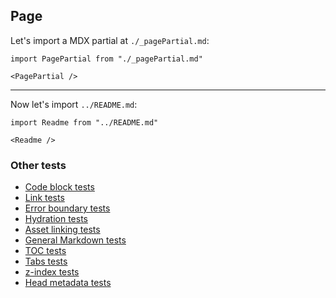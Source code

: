 ## Page

Let's import a MDX partial at `./_pagePartial.md`:

```mdx-code-block
import PagePartial from "./_pagePartial.md"

<PagePartial />
```

---

Now let's import `../README.md`:

```mdx-code-block
import Readme from "../README.md"

<Readme />
```

### Other tests

- [Code block tests](/tests/pages/code-block-tests)
- [Link tests](/tests/pages/link-tests)
- [Error boundary tests](/tests/pages/error-boundary-tests)
- [Hydration tests](/tests/pages/hydration-tests)
- [Asset linking tests](/tests/pages/markdown-tests)
- [General Markdown tests](/tests/pages/markdownPageTests)
- [TOC tests](/tests/pages/page-toc-tests)
- [Tabs tests](/tests/pages/tabs-tests)
- [z-index tests](/tests/pages/z-index-tests)
- [Head metadata tests](/tests/pages/head-metadata)
